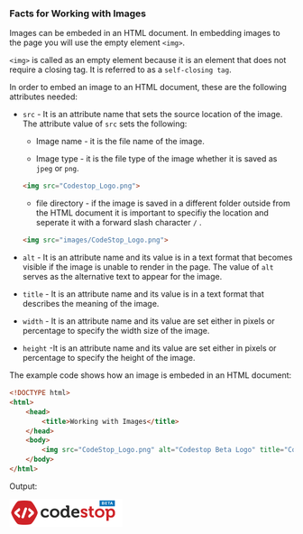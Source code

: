 ### Facts for Working with Images

Images can be embeded in an HTML document. In embedding images to the page you will use the empty element `<img>`.

`<img>` is called as an empty element because it is an element that does not require a closing tag. It is referred to as a `self-closing tag`. 

In order to embed an image to an HTML document, these are the following attributes needed:

- `src` - It is an attribute name that sets the source location of the image. The attribute value of `src` sets the following: 

    - Image name - it is the file name of the image.

    - Image type - it is the file type of the image whether it is saved as `jpeg` or `png`. 

    ```html
    <img src="Codestop_Logo.png">

    ```
    - file directory - if the image is saved in a different folder outside from the HTML document it is important to specifiy the location and seperate it with a forward slash character `/` .

    ```html
    <img src="images/CodeStop_Logo.png">

    ```

- `alt` - It is an attribute name and its value is in a text format that becomes visible if the image is unable to render in the page. The value of `alt` serves as the alternative text to appear for the image. 

- `title` - It is an attribute name and its value is in a text format that describes the meaning of the image.

- `width` - It is an attribute name and its value are set either in pixels or percentage to specify the width size of the image.

- `height` -It is an attribute name and its value are set either in pixels or percentage to specify the height of the image.

The example code shows how an image is embeded in an HTML document:

```html
<!DOCTYPE html>
<html>
    <head>
        <title>Working with Images</title>
    </head>
    <body>
        <img src="CodeStop_Logo.png" alt="Codestop Beta Logo" title="CodeStop is where you learn to code by hurdling over questions and solving interactive challenges. Discover the amazing things you can do by writing your first line of code. (https://codestop.io/about-us)">
    </body>
</html>

```

Output:
<!DOCTYPE html>
<html>
    <head>
        <title>Working with Images</title>
    </head>
    <body>
        <img src="CodeStop_Logo.png" alt="Codestop Beta Logo" title="CodeStop is where you learn to code by hurdling over questions and solving interactive challenges. Discover the amazing things you can do by writing your first line of code. (https://codestop.io/about-us)" height="50px" width="200px">
    </body>
</html>


 

